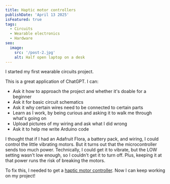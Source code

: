 ```yaml
---
title: Haptic motor controllers
publishDate: 'April 13 2025'
isFeatured: true
tags:
  - Circuits
  - Wearable electronics
  - Hardware
seo:
  image:
    src: '/post-2.jpg'
    alt: Half open laptop on a desk
---
```


I started my first wearable circuits project.

This is a great application of ChatGPT. I can:

- Ask it how to approach the project and whether it's doable for a beginner
- Ask it for basic circuit schematics
- Ask it why certain wires need to be connected to certain parts
- Learn as I work, by being curious and asking it to walk me through what's going on
- Upload pictures of my wiring and ask what I did wrong
- Ask it to help me write Arduino code

I thought that if I had an Adafruit Flora, a battery pack, and wiring, I could control the little vibrating motors. But it turns out that the microcontroller sends too much power. Technically, I could get it to vibrate, but the LOW setting wasn't low enough, so I couldn't get it to turn off. Plus, keeping it at that power runs the risk of breaking the motors.

To fix this, I needed to get a [haptic motor controller](https://www.adafruit.com/product/2305). Now I can keep working on my project!
